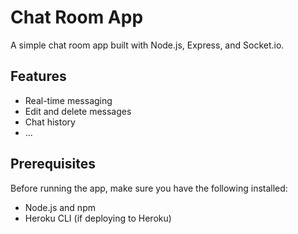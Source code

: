 # Chat Room App

A simple chat room app built with Node.js, Express, and Socket.io.

## Features

- Real-time messaging
- Edit and delete messages
- Chat history
- ...

## Prerequisites

Before running the app, make sure you have the following installed:

- Node.js and npm
- Heroku CLI (if deploying to Heroku)
